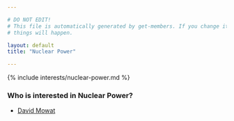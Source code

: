 ```yaml
---

# DO NOT EDIT!
# This file is automatically generated by get-members. If you change it, bad
# things will happen.

layout: default
title: "Nuclear Power"

---
```


{% include interests/nuclear-power.md %}

### Who is interested in Nuclear Power?


* [David Mowat](/members/david-mowat.html)
